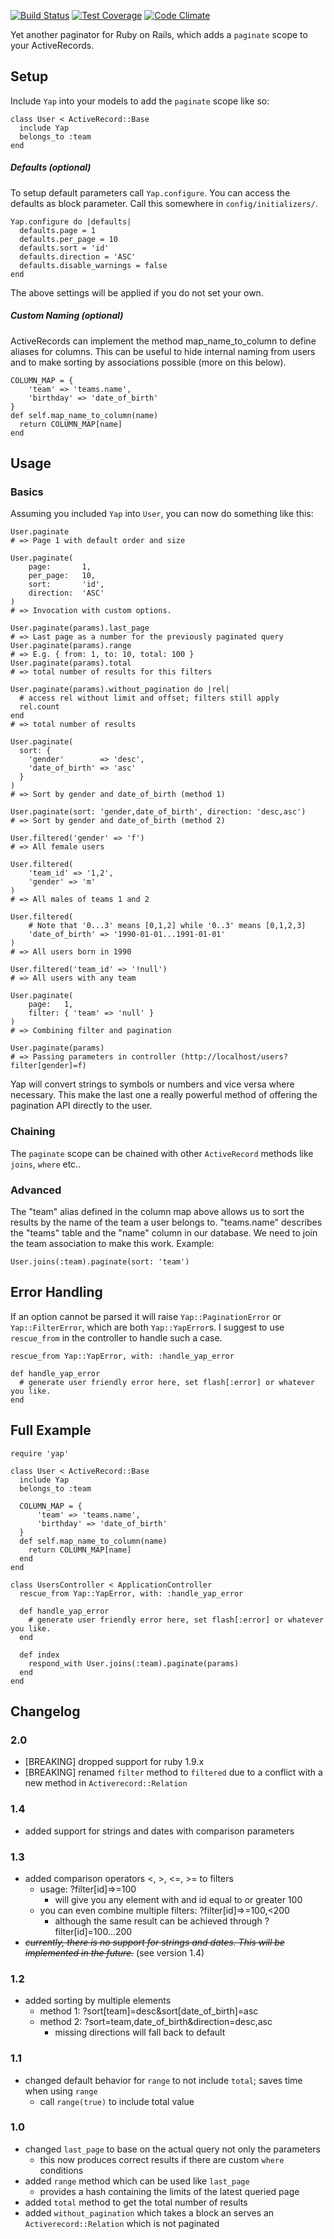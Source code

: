 [![Build Status](https://travis-ci.org/1and1/yap.svg?branch=master)](https://travis-ci.org/1and1/yap) [![Test Coverage](https://codeclimate.com/github/1and1/yap/badges/coverage.svg)](https://codeclimate.com/github/1and1/yap/coverage) [![Code Climate](https://codeclimate.com/github/1and1/yap/badges/gpa.svg)](https://codeclimate.com/github/1and1/yap)

Yet another paginator for Ruby on Rails, which adds a `paginate` scope to your ActiveRecords.

## Setup

Include `Yap` into your models to add the `paginate` scope like so:

    class User < ActiveRecord::Base
      include Yap
      belongs_to :team
    end

##### Defaults (optional)

To setup default parameters call `Yap.configure`. You can access the defaults as block parameter. Call this somewhere in
`config/initializers/`.

    Yap.configure do |defaults|
      defaults.page = 1
      defaults.per_page = 10
      defaults.sort = 'id'
      defaults.direction = 'ASC'
      defaults.disable_warnings = false
    end

The above settings will be applied if you do not set your own.

##### Custom Naming (optional)

ActiveRecords can implement the method map_name_to_column to define aliases for columns. This can be useful to hide
internal naming from users and to make sorting by associations possible (more on this below).

    COLUMN_MAP = {
        'team' => 'teams.name',
        'birthday' => 'date_of_birth'
    }
    def self.map_name_to_column(name)
      return COLUMN_MAP[name]
    end

## Usage

### Basics

Assuming you included `Yap` into `User`, you can now do something like this:

    User.paginate
    # => Page 1 with default order and size

    User.paginate(
        page:       1,
        per_page:   10,
        sort:       'id',
        direction:  'ASC'
    )
    # => Invocation with custom options.

    User.paginate(params).last_page
    # => Last page as a number for the previously paginated query
    User.paginate(params).range
    # => E.g. { from: 1, to: 10, total: 100 }
    User.paginate(params).total
    # => total number of results for this filters

    User.paginate(params).without_pagination do |rel|
      # access rel without limit and offset; filters still apply
      rel.count
    end
    # => total number of results

    User.paginate(
      sort: {
        'gender'        => 'desc',
        'date_of_birth' => 'asc'
      }
    )
    # => Sort by gender and date_of_birth (method 1)

    User.paginate(sort: 'gender,date_of_birth', direction: 'desc,asc')
    # => Sort by gender and date_of_birth (method 2)

    User.filtered('gender' => 'f')
    # => All female users

    User.filtered(
        'team_id' => '1,2',
        'gender' => 'm'
    )
    # => All males of teams 1 and 2

    User.filtered(
        # Note that '0...3' means [0,1,2] while '0..3' means [0,1,2,3]
        'date_of_birth' => '1990-01-01...1991-01-01'
    )
    # => All users born in 1990

    User.filtered('team_id' => '!null')
    # => All users with any team

    User.paginate(
        page:   1,
        filter: { 'team' => 'null' }
    )
    # => Combining filter and pagination

    User.paginate(params)
    # => Passing parameters in controller (http://localhost/users?filter[gender]=f)

Yap will convert strings to symbols or numbers and vice versa where necessary. This make the last one a really powerful
method of offering the pagination API directly to the user.

### Chaining

The `paginate` scope can be chained with other `ActiveRecord` methods like `joins`, `where` etc..

### Advanced

The "team" alias defined in the column map above allows us to sort the results by the name of the team a user belongs
to. "teams.name" describes the "teams" table and the "name" column in our database. We need to join the team
association to make this work. Example:

    User.joins(:team).paginate(sort: 'team')

## Error Handling

If an option cannot be parsed it will raise `Yap::PaginationError` or `Yap::FilterError`, which are both
`Yap::YapError`s. I suggest to use `rescue_from` in the controller to handle such a case.

    rescue_from Yap::YapError, with: :handle_yap_error

    def handle_yap_error
      # generate user friendly error here, set flash[:error] or whatever you like.
    end

## Full Example

    require 'yap'

    class User < ActiveRecord::Base
      include Yap
      belongs_to :team

      COLUMN_MAP = {
          'team' => 'teams.name',
          'birthday' => 'date_of_birth'
      }
      def self.map_name_to_column(name)
        return COLUMN_MAP[name]
      end
    end

    class UsersController < ApplicationController
      rescue_from Yap::YapError, with: :handle_yap_error

      def handle_yap_error
        # generate user friendly error here, set flash[:error] or whatever you like.
      end

      def index
        respond_with User.joins(:team).paginate(params)
      end
    end

## Changelog

### 2.0

* [BREAKING] dropped support for ruby 1.9.x
* [BREAKING] renamed `filter` method to `filtered` due to a conflict with a new method in `Activerecord::Relation`

### 1.4

* added support for strings and dates with comparison parameters

### 1.3

* added comparison operators <, >, <=, >= to filters
  * usage: ?filter[id]=>=100
    * will give you any element with and id equal to or greater 100
  * you can even combine multiple filters: ?filter[id]=>=100,<200
    * although the same result can be achieved through ?filter[id]=100...200
* ~~_currently, there is no support for strings and dates. This will be implemented in the future._~~ (see version 1.4)

### 1.2

* added sorting by multiple elements
  * method 1: ?sort[team]=desc&sort[date_of_birth]=asc
  * method 2: ?sort=team,date_of_birth&direction=desc,asc
    * missing directions will fall back to default

### 1.1

* changed default behavior for `range` to not include `total`; saves time when using `range`
  * call `range(true)` to include total value

### 1.0

* changed `last_page` to base on the actual query not only the parameters
    * this now produces correct results if there are custom `where` conditions
* added `range` method which can be used like `last_page`
    * provides a hash containing the limits of the latest queried page
* added `total` method to get the total number of results
* added `without_pagination` which takes a block an serves an `Activerecord::Relation` which is not paginated
